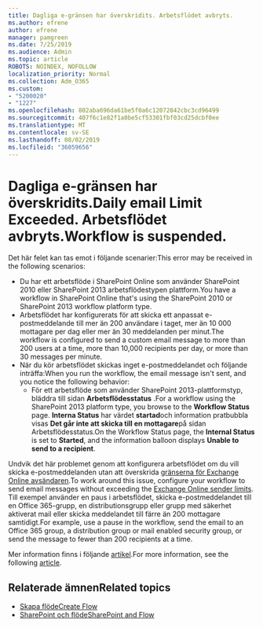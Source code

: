 ```yaml
---
title: Dagliga e-gränsen har överskridits. Arbetsflödet avbryts.
ms.author: efrene
author: efrene
manager: pamgreen
ms.date: 7/25/2019
ms.audience: Admin
ms.topic: article
ROBOTS: NOINDEX, NOFOLLOW
localization_priority: Normal
ms.collection: Adm_O365
ms.custom:
- "5200020"
- "1227"
ms.openlocfilehash: 802aba696da61be5f0a6c12072842cbc3cd96499
ms.sourcegitcommit: 407f6c1e82f1a0be5cf53301fbf03cd25dcbf0ee
ms.translationtype: MT
ms.contentlocale: sv-SE
ms.lasthandoff: 08/02/2019
ms.locfileid: "36059656"
---
```

# <a name="daily-email-limit-exceeded-workflow-is-suspended"></a><span data-ttu-id="ec7a2-103">Dagliga e-gränsen har överskridits.</span><span class="sxs-lookup"><span data-stu-id="ec7a2-103">Daily email Limit Exceeded.</span></span> <span data-ttu-id="ec7a2-104">Arbetsflödet avbryts.</span><span class="sxs-lookup"><span data-stu-id="ec7a2-104">Workflow is suspended.</span></span>

<span data-ttu-id="ec7a2-105">Det här felet kan tas emot i följande scenarier:</span><span class="sxs-lookup"><span data-stu-id="ec7a2-105">This error may be received in the following scenarios:</span></span>

- <span data-ttu-id="ec7a2-106">Du har ett arbetsflöde i SharePoint Online som använder SharePoint 2010 eller SharePoint 2013 arbetsflödestypen plattform.</span><span class="sxs-lookup"><span data-stu-id="ec7a2-106">You have a workflow in SharePoint Online that's using the SharePoint 2010 or SharePoint 2013 workflow platform type.</span></span>
- <span data-ttu-id="ec7a2-107">Arbetsflödet har konfigurerats för att skicka ett anpassat e-postmeddelande till mer än 200 användare i taget, mer än 10 000 mottagare per dag eller mer än 30 meddelanden per minut.</span><span class="sxs-lookup"><span data-stu-id="ec7a2-107">The workflow is configured to send a custom email message to more than 200 users at a time, more than 10,000 recipients per day, or more than 30 messages per minute.</span></span>
- <span data-ttu-id="ec7a2-108">När du kör arbetsflödet skickas inget e-postmeddelandet och följande inträffa:</span><span class="sxs-lookup"><span data-stu-id="ec7a2-108">When you run the workflow, the email message isn't sent, and you notice the following behavior:</span></span>
    - <span data-ttu-id="ec7a2-109">För ett arbetsflöde som använder SharePoint 2013-plattformstyp, bläddra till sidan **Arbetsflödesstatus** .</span><span class="sxs-lookup"><span data-stu-id="ec7a2-109">For a workflow using the SharePoint 2013 platform type, you browse to the **Workflow Status** page.</span></span> <span data-ttu-id="ec7a2-110">**Interna Status** har värdet **startad**och information pratbubbla visas **Det går inte att skicka till en mottagare**på sidan Arbetsflödesstatus.</span><span class="sxs-lookup"><span data-stu-id="ec7a2-110">On the Workflow Status page, the **Internal Status** is set to **Started**, and the information balloon displays **Unable to send to a recipient**.</span></span>

<span data-ttu-id="ec7a2-111">Undvik det här problemet genom att konfigurera arbetsflödet om du vill skicka e-postmeddelanden utan att överskrida [gränserna för Exchange Online avsändaren](https://docs.microsoft.com/office365/servicedescriptions/exchange-online-service-description/exchange-online-limits#recipientlimits).</span><span class="sxs-lookup"><span data-stu-id="ec7a2-111">To work around this issue, configure your workflow to send email messages without exceeding the [Exchange Online sender limits](https://docs.microsoft.com/office365/servicedescriptions/exchange-online-service-description/exchange-online-limits#recipientlimits).</span></span> <span data-ttu-id="ec7a2-112">Till exempel använder en paus i arbetsflödet, skicka e-postmeddelandet till en Office 365-grupp, en distributionsgrupp eller grupp med säkerhet aktiverat mail eller skicka meddelandet till färre än 200 mottagare samtidigt.</span><span class="sxs-lookup"><span data-stu-id="ec7a2-112">For example, use a pause in the workflow, send the email to an Office 365 group, a distribution group or mail enabled security group, or send the message to fewer than 200 recipients at a time.</span></span>


<span data-ttu-id="ec7a2-113">Mer information finns i följande [artikel](https://support.microsoft.com/help/3150442/daily-email-limit-has-exceeded-and-your-workflow-has-been-suspended-or).</span><span class="sxs-lookup"><span data-stu-id="ec7a2-113">For more information, see the following [article](https://support.microsoft.com/help/3150442/daily-email-limit-has-exceeded-and-your-workflow-has-been-suspended-or).</span></span>

## <a name="related-topics"></a><span data-ttu-id="ec7a2-114">Relaterade ämnen</span><span class="sxs-lookup"><span data-stu-id="ec7a2-114">Related topics</span></span>
- [<span data-ttu-id="ec7a2-115">Skapa flöde</span><span class="sxs-lookup"><span data-stu-id="ec7a2-115">Create Flow</span></span>](https://support.office.com/article/Create-a-flow-for-a-list-or-library-in-SharePoint-Online-or-OneDrive-for-Business-a9c3e03b-0654-46af-a254-20252e580d01) 
- [<span data-ttu-id="ec7a2-116">SharePoint och flöde</span><span class="sxs-lookup"><span data-stu-id="ec7a2-116">SharePoint and Flow</span></span>](https://flow.microsoft.com/blog/sharepoint-and-flow/) 